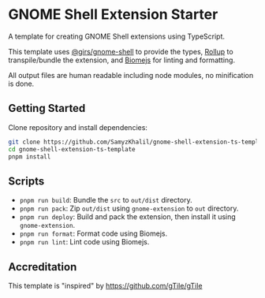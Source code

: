 # GNOME Shell Extension Starter
A template for creating GNOME Shell extensions using TypeScript.

This template uses [@girs/gnome-shell](https://github.com/gjsify/gnome-shell/tree/main/packages/gnome-shell) to provide the types,
[Rollup](https://rollupjs.org/guide/en/) to transpile/bundle the extension,
and [Biomejs](https://biomejs.dev) for linting and formatting.

All output files are human readable including node modules, no minification is done.

## Getting Started
Clone repository and install dependencies:
```bash
git clone https://github.com/SamyzKhalil/gnome-shell-extension-ts-template
cd gnome-shell-extension-ts-template
pnpm install
```
## Scripts
- `pnpm run build`: Bundle the `src` to `out/dist` directory.
- `pnpm run pack`: Zip `out/dist` using `gnome-extension` to `out` directory.
- `pnpm run deploy`: Build and pack the extension, then install it using `gnome-extension`.
- `pnpm run format`: Format code using Biomejs.
- `pnpm run lint`: Lint code using Biomejs.

## Accreditation
This template is "inspired" by https://github.com/gTile/gTile
